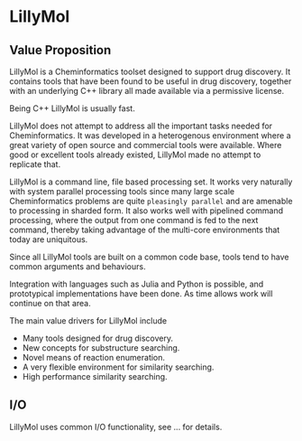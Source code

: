 # LillyMol
## Value Proposition
LillyMol is a Cheminformatics toolset designed to support
drug discovery. It contains tools that have been found to be
useful in drug discovery, together with an underlying C++ library
all made available via a permissive license.

Being C++ LillyMol is usually fast.

LillyMol does not attempt to address all the important tasks
needed for Cheminformatics. It was developed in a heterogenous
environment where a great variety of open source and commercial
tools were available. Where good or excellent tools already
existed, LillyMol made no attempt to replicate that.

LillyMol is a command line, file based processing set. It
works very naturally with system parallel processing tools
since many large scale Cheminformatics problems are quite
`pleasingly parallel` and are amenable to processing in
sharded form. It also works well with pipelined command
processing, where the output from one command is fed to
the next command, thereby taking advantage of the multi-core
environments that today are uniquitous.

Since all LillyMol tools are built on a common code base,
tools tend to have common arguments and behaviours.

Integration with languages such as Julia and Python is possible, and
prototypical implementations have been done. As time allows
work will continue on that area.

The main value drivers for LillyMol include

* Many tools designed for drug discovery.
* New concepts for substructure searching.
* Novel means of reaction enumeration.
* A very flexible environment for similarity searching.
* High performance similarity searching.

## I/O
LillyMol uses common I/O functionality, see ... for details.
